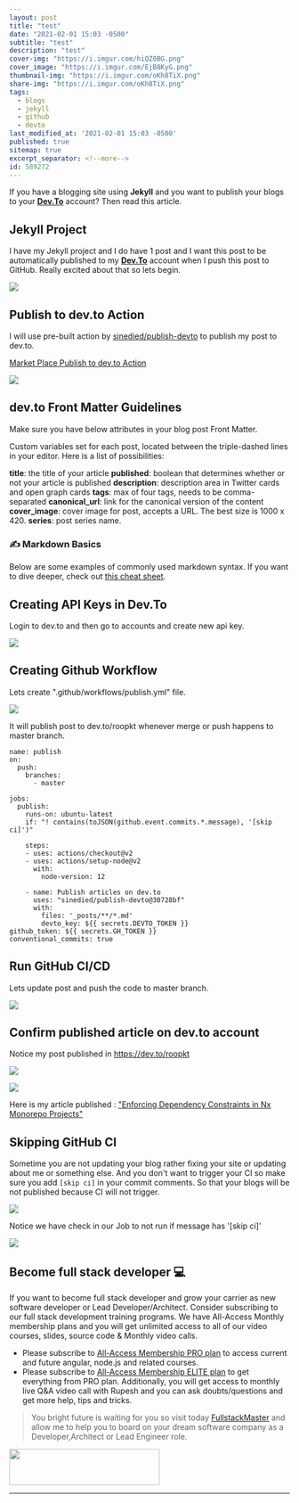 ```yaml
---
layout: post
title: "test"
date: "2021-02-01 15:03 -0500"
subtitle: "test"
description: "test"
cover-img: "https://i.imgur.com/hiQZ0BG.png"
cover_image: "https://i.imgur.com/EjB8KyG.png"
thumbnail-img: "https://i.imgur.com/oKh8TiX.png"
share-img: "https://i.imgur.com/oKh8TiX.png"
tags: 
  - blogs
  - jekyll
  - github
  - devto
last_modified_at: '2021-02-01 15:03 -0500'
published: true
sitemap: true
excerpt_separator: <!--more-->
id: 589272
---
```


If you have a blogging site using **Jekyll** and you want to publish your blogs to your **[Dev.To](https://dev.to)** account? Then read this article.

## Jekyll Project

I have my Jekyll project and I do have 1 post and I want this post to be automatically published to my **[Dev.To](https://dev.to)** account when I push this post to GitHub. Really excited about that so lets begin.

![](https://i.imgur.com/IpE6Lxb.png)

## Publish to dev.to Action

I will use pre-built action by [sinedied/publish-devto](https://github.com/sinedied/publish-devto) to publish my post to dev.to.

[Market Place Publish to dev.to Action](https://github.com/marketplace/actions/publish-to-dev-to)

![](https://i.imgur.com/lJzRaRi.png)

## dev.to Front Matter Guidelines

Make sure you have below attributes in your blog post Front Matter.

Custom variables set for each post, located between the triple-dashed lines in your editor. Here is a list of possibilities:

**title**: the title of your article
**published**: boolean that determines whether or not your article is published
**description**: description area in Twitter cards and open graph cards
**tags**: max of four tags, needs to be comma-separated
**canonical_url**: link for the canonical version of the content
**cover_image**: cover image for post, accepts a URL.
The best size is 1000 x 420.
**series**: post series name.

### ✍ Markdown Basics

Below are some examples of commonly used markdown syntax. If you want to dive deeper, check out [this cheat sheet](https://github.com/adam-p/markdown-here/wiki/Markdown-Here-Cheatsheet).

## Creating API Keys in Dev.To

Login to dev.to and then go to accounts and create new api key.

![](https://i.imgur.com/7ePWc0H.png)

## Creating Github Workflow

Lets create ".github/workflows/publish.yml" file.

![](https://i.imgur.com/UOlHCHi.png)

It will publish post to dev.to/roopkt whenever merge or push happens to master branch.

```yaml=
name: publish
on:
  push:
    branches:
      - master

jobs:
  publish:
    runs-on: ubuntu-latest
    if: "! contains(toJSON(github.event.commits.*.message), '[skip ci]')"

    steps:
    - uses: actions/checkout@v2
    - uses: actions/setup-node@v2
      with:
        node-version: 12

    - name: Publish articles on dev.to
      uses: "sinedied/publish-devto@30728bf"
      with:
        files: '_posts/**/*.md'
        devto_key: ${{ secrets.DEVTO_TOKEN }}
github_token: ${{ secrets.GH_TOKEN }}
conventional_commits: true
```

## Run GitHub CI/CD

Lets update post and push the code to master branch.

![](https://i.imgur.com/YXoXUh9.png)

## Confirm published article on dev.to account

Notice my post published in https://dev.to/roopkt

![](https://i.imgur.com/OW01PLR.png)

![](https://i.imgur.com/xJXovX4.png)

Here is my article published : ["Enforcing Dependency Constraints in Nx Monorepo Projects"](https://dev.to/roopkt/enforcing-dependency-constraints-in-nx-monorepo-projects-3ldj)

## Skipping GitHub CI

Sometime you are not updating your blog rather fixing your site or updating about me or something else. And you don't want to trigger your CI so make sure you add `[skip ci]` in your commit comments. So that your blogs will be not published because CI will not trigger.

![](https://i.imgur.com/Mj2nC8m.png)

Notice we have check in our Job to not run if message has '[skip ci]'

![](https://i.imgur.com/UNbCUX9.png)

## Become full stack developer 💻

If you want to become full stack developer and grow your carrier as new software developer or Lead Developer/Architect. Consider subscribing to our full stack development training programs. We have All-Access Monthly membership plans and you will get unlimited access to all of our video courses, slides, source code & Monthly video calls.

- Please subscribe to [All-Access Membership PRO plan](https://www.fullstackmaster.net/pro) to access current and future angular, node.js and related courses.
- Please subscribe to [All-Access Membership ELITE plan](https://www.fullstackmaster.net/elite) to get everything from PRO plan. Additionally, you will get access to monthly live Q&A video call with Rupesh and you can ask doubts/questions and get more help, tips and tricks.

> You bright future is waiting for you so visit today [FullstackMaster](www.fullstackmaster.net) and allow me to help you to board on your dream software company as a Developer,Architect or Lead Engineer role.
<a href="https://www.fullstackmaster.net">
    <img height="65" src="https://i.imgur.com/9OCLciM.png" width="270">
</a>

---
